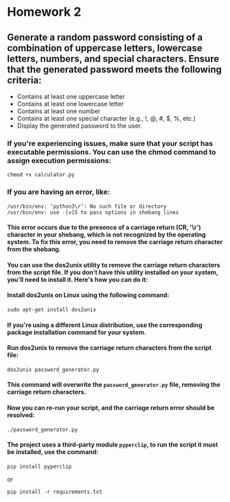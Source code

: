 # Homework 2
## Generate a random password consisting of a combination of uppercase letters, lowercase letters, numbers, and special characters. Ensure that the generated password meets the following criteria:
- Contains at least one uppercase letter
- Contains at least one lowercase letter
- Contains at least one number
- Contains at least one special character (e.g., !, @, #, $, %, etc.)
- Display the generated password to the user.

### If you're experiencing issues, make sure that your script has executable permissions. You can use the chmod command to assign execution permissions:
```
chmod +x calculator.py
```
### If you are having an error, like:
```
/usr/bin/env: ‘python3\r’: No such file or directory
/usr/bin/env: use -[v]S to pass options in shebang lines
```

#### This error occurs due to the presence of a carriage return (CR, '\r') character in your shebang, which is not recognized by the operating system. To fix this error, you need to remove the carriage return character from the shebang.
#### You can use the dos2unix utility to remove the carriage return characters from the script file. If you don't have this utility installed on your system, you'll need to install it. Here's how you can do it:

#### Install dos2unix on Linux using the following command:

```
sudo apt-get install dos2unix
```
#### If you're using a different Linux distribution, use the corresponding package installation command for your system.

#### Run dos2unix to remove the carriage return characters from the script file:

```
dos2unix password_generator.py
```
#### This command will overwrite the `password_generator.py` file, removing the carriage return characters.

#### Now you can re-run your script, and the carriage return error should be resolved:
```
./password_generator.py
```
#### The project uses a third-party module `pyperclip`, to run the script it must be installed, use the command:
```
pip install pyperclip
```
or
```
pip install -r requirements.txt
```

